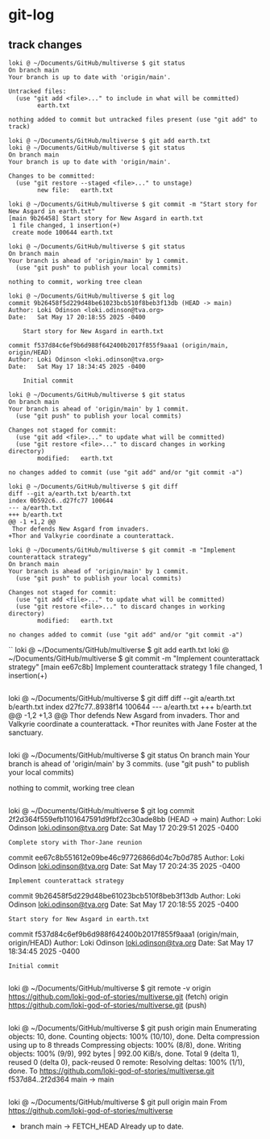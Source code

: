 # git-log

## track changes

```
loki @ ~/Documents/GitHub/multiverse $ git status
On branch main
Your branch is up to date with 'origin/main'.

Untracked files:
  (use "git add <file>..." to include in what will be committed)
        earth.txt

nothing added to commit but untracked files present (use "git add" to track)
```

```
loki @ ~/Documents/GitHub/multiverse $ git add earth.txt
loki @ ~/Documents/GitHub/multiverse $ git status
On branch main
Your branch is up to date with 'origin/main'.

Changes to be committed:
  (use "git restore --staged <file>..." to unstage)
        new file:   earth.txt

```

```
loki @ ~/Documents/GitHub/multiverse $ git commit -m "Start story for New Asgard in earth.txt"
[main 9b26458] Start story for New Asgard in earth.txt
 1 file changed, 1 insertion(+)
 create mode 100644 earth.txt
```

```
loki @ ~/Documents/GitHub/multiverse $ git status
On branch main
Your branch is ahead of 'origin/main' by 1 commit.
  (use "git push" to publish your local commits)

nothing to commit, working tree clean
```

```
loki @ ~/Documents/GitHub/multiverse $ git log
commit 9b26458f5d229d48be61023bcb510f8beb3f13db (HEAD -> main)
Author: Loki Odinson <loki.odinson@tva.org>
Date:   Sat May 17 20:18:55 2025 -0400

    Start story for New Asgard in earth.txt

commit f537d84c6ef9b6d988f642400b2017f855f9aaa1 (origin/main, origin/HEAD)
Author: Loki Odinson <loki.odinson@tva.org>
Date:   Sat May 17 18:34:45 2025 -0400

    Initial commit
```

```
loki @ ~/Documents/GitHub/multiverse $ git status
On branch main
Your branch is ahead of 'origin/main' by 1 commit.
  (use "git push" to publish your local commits)

Changes not staged for commit:
  (use "git add <file>..." to update what will be committed)
  (use "git restore <file>..." to discard changes in working directory)
        modified:   earth.txt

no changes added to commit (use "git add" and/or "git commit -a")
```

```
loki @ ~/Documents/GitHub/multiverse $ git diff
diff --git a/earth.txt b/earth.txt
index 0b592c6..d27fc77 100644
--- a/earth.txt
+++ b/earth.txt
@@ -1 +1,2 @@
 Thor defends New Asgard from invaders.
+Thor and Valkyrie coordinate a counterattack.
```

```
loki @ ~/Documents/GitHub/multiverse $ git commit -m "Implement counterattack strategy"
On branch main
Your branch is ahead of 'origin/main' by 1 commit.
  (use "git push" to publish your local commits)

Changes not staged for commit:
  (use "git add <file>..." to update what will be committed)
  (use "git restore <file>..." to discard changes in working directory)
        modified:   earth.txt

no changes added to commit (use "git add" and/or "git commit -a")
```

``
loki @ ~/Documents/GitHub/multiverse $ git add earth.txt
loki @ ~/Documents/GitHub/multiverse $ git commit -m "Implement counterattack strategy"
[main ee67c8b] Implement counterattack strategy
 1 file changed, 1 insertion(+)
```

```
loki @ ~/Documents/GitHub/multiverse $ git diff
diff --git a/earth.txt b/earth.txt
index d27fc77..8938f14 100644
--- a/earth.txt
+++ b/earth.txt
@@ -1,2 +1,3 @@
 Thor defends New Asgard from invaders.
 Thor and Valkyrie coordinate a counterattack.
+Thor reunites with Jane Foster at the sanctuary.
```

```
loki @ ~/Documents/GitHub/multiverse $ git status
On branch main
Your branch is ahead of 'origin/main' by 3 commits.
  (use "git push" to publish your local commits)

nothing to commit, working tree clean
```

```
loki @ ~/Documents/GitHub/multiverse $ git log
commit 2f2d364f559efb1101647591d9fbf2cc30ade8bb (HEAD -> main)
Author: Loki Odinson <loki.odinson@tva.org>
Date:   Sat May 17 20:29:51 2025 -0400

    Complete story with Thor-Jane reunion

commit ee67c8b551612e09be46c97726866d04c7b0d785
Author: Loki Odinson <loki.odinson@tva.org>
Date:   Sat May 17 20:24:35 2025 -0400

    Implement counterattack strategy

commit 9b26458f5d229d48be61023bcb510f8beb3f13db
Author: Loki Odinson <loki.odinson@tva.org>
Date:   Sat May 17 20:18:55 2025 -0400

    Start story for New Asgard in earth.txt

commit f537d84c6ef9b6d988f642400b2017f855f9aaa1 (origin/main, origin/HEAD)
Author: Loki Odinson <loki.odinson@tva.org>
Date:   Sat May 17 18:34:45 2025 -0400

    Initial commit
```

```
loki @ ~/Documents/GitHub/multiverse $ git remote -v
origin  https://github.com/loki-god-of-stories/multiverse.git (fetch)
origin  https://github.com/loki-god-of-stories/multiverse.git (push)
```

```
loki @ ~/Documents/GitHub/multiverse $ git push origin main
Enumerating objects: 10, done.
Counting objects: 100% (10/10), done.
Delta compression using up to 8 threads
Compressing objects: 100% (8/8), done.
Writing objects: 100% (9/9), 992 bytes | 992.00 KiB/s, done.
Total 9 (delta 1), reused 0 (delta 0), pack-reused 0
remote: Resolving deltas: 100% (1/1), done.
To https://github.com/loki-god-of-stories/multiverse.git
   f537d84..2f2d364  main -> main
```

```
loki @ ~/Documents/GitHub/multiverse $ git pull origin main
From https://github.com/loki-god-of-stories/multiverse
 * branch            main       -> FETCH_HEAD
Already up to date.
```

